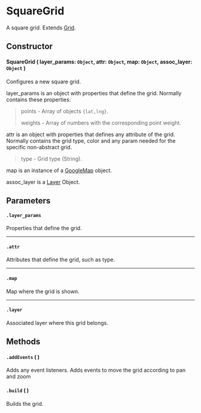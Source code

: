 # SquareGrid
A square grid. Extends [Grid](/docs/docs/Layers/Grids/Grid.md).

## Constructor

#### SquareGrid ( layer_params: `Object`, attr: `Object`, map: `Object`, assoc_layer: `Object` )
 Configures a new square grid.

 layer_params is an object with properties that define the grid. Normally contains these properties:

 > points - Array of objects `{lat,lng}`.
 >
 > weights - Array of numbers with the corresponding point weight.

 attr is an object with properties that defines any attribute of the grid. Normally contains the grid type, color and any param needed for the specific non-abstract grid.

 > type - Grid type (String).

 map is an instance of a [GoogleMap](https://developers.google.com/maps/documentation/javascript/reference#Map) object.

 assoc_layer is a [Layer](/docs/docs/Layers/Layer.md) Object.

## Parameters

#### `.layer_params`
  Properties that define the grid.

---
#### `.attr`
  Attributes that define the grid, such as type.

---
#### `.map`
  Map where the grid is shown.

---
#### `.layer`
  Associated layer where this grid belongs.

## Methods

#### `.addEvents` ( )
  Adds any event listeners. Adds events to move the grid according to pan and zoom

#### `.build` ( )
  Builds the grid.